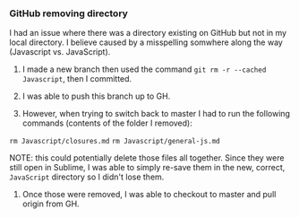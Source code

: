 ### GitHub removing directory

I had an issue where there was a directory existing on GitHub but not in my local directory. I believe caused by a misspelling somwhere along the way (Javascript vs. JavaScript). 

1. I made a new branch then used the command ```git rm -r --cached Javascript```, then I committed.

1. I was able to push this branch up to GH.

1. However, when trying to switch back to master I had to run the following commands (contents of the folder I removed):

```rm Javascript/closures.md```
```rm Javascript/general-js.md```

NOTE: this could potentially delete those files all together. Since they were still open in Sublime, I was able to simply re-save them in the new, correct, ```JavaScript``` directory so I didn't lose them.

1. Once those were removed, I was able to checkout to master and pull origin from GH.